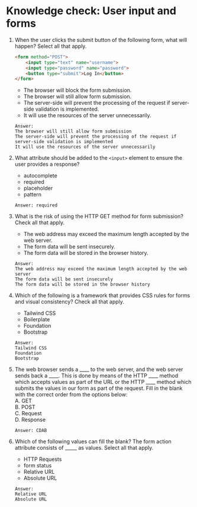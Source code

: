 # Knowledge check: User input and forms

1. When the user clicks the submit button of the following form, what will happen? Select all that apply. 
    ```html
    <form method="POST">
        <input type="text" name="username">
        <input type="password" name="password">
        <button type="submit">Log In</button>
    </form>
    ``` 
    - The browser will block the form submission.
    - The browser will still allow form submission.
    - The server-side will prevent the processing of the request if server-side validation is implemented.
    - It will use the resources of the server unnecessarily.
    ```
    Answer: 
    The browser will still allow form submission
    The server-side will prevent the processing of the request if server-side validation is implemented
    It will use the resources of the server unnecessarily
    ```
    
2. What attribute should be added to the ```<input>``` element to ensure the user provides a response? 
    - autocomplete
    - required
    - placeholder
    - pattern
    ```
    Answer: required
    ```
    
3. What is the risk of using the HTTP GET method for form submission? Check all that apply. 
    - The web address may exceed the maximum length accepted by the web server.
    - The form data will be sent insecurely.
    - The form data will be stored in the browser history.
    ```
    Answer: 
    The web address may exceed the maximum length accepted by the web server
    The form data will be sent insecurely
    The form data will be stored in the browser history
    ```
    
4. Which of the following is a framework that provides CSS rules for forms and visual consistency? Check all that apply.
    - Tailwind CSS
    - Boilerplate
    - Foundation
    - Bootstrap
    ```
    Answer: 
    Tailwind CSS
    Foundation
    Bootstrap
    ```
    
5. The web browser sends a ____ to the web server, and the web server sends back a ____. This is done by means of the HTTP ____ method which accepts values as part of the URL or the HTTP ____ method which submits the values in our form as part of the request. Fill in the blank with the correct order from the options below:  
    A. GET  
    B. POST  
    C. Request  
    D. Response 
    ```
    Answer: CDAB
    ```
    
6. Which of the following values can fill the blank? The form action attribute consists of _____ as values. Select all that apply. 
    - HTTP Requests
    - form status
    - Relative URL
    - Absolute URL
    ```
    Answer: 
    Relative URL
    Absolute URL
    ```
